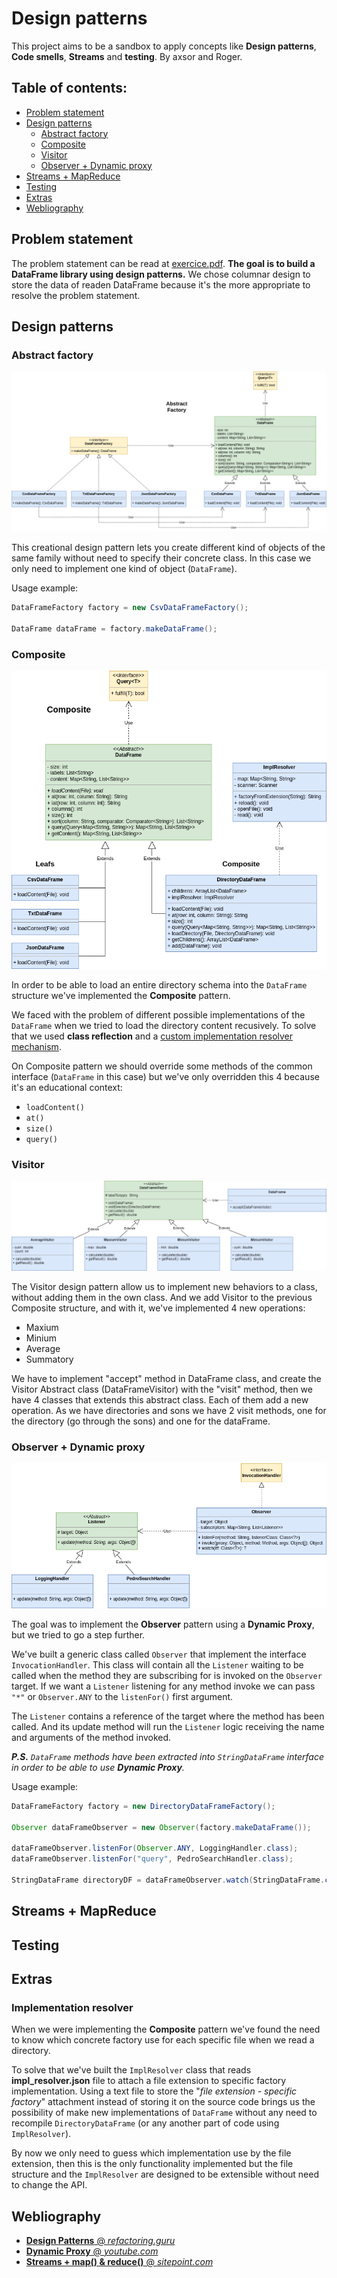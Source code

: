 # Design patterns
This project aims to be a sandbox to apply concepts like **Design patterns**, **Code smells**, **Streams** and
**testing**.
By axsor and Roger.

## Table of contents:
- [Problem statement](#problem_statement)
- [Design patterns](#design_patterns)
  - [Abstract factory](#abstract_factory)
  - [Composite](#Composite)
  - [Visitor](#Visitor)
  - [Observer + Dynamic proxy](#observer_dynamic_proxy)
- [Streams + MapReduce](#streams_mapreduce)
- [Testing](#Testing)
- [Extras](#Extras)
- [Webliography](#Webliography)

## Problem statement <a name="problem_statement"></a>
The problem statement can be read at [exercice.pdf](docs/exercice.pdf).
**The goal is to build a DataFrame library using design patterns.**
We chose columnar design to store the data of readen DataFrame because it's the more appropriate to resolve the problem
statement.

## Design patterns <a name="design_patterns"></a>
### Abstract factory <a name="abstract_factory"></a>
![](docs/img/abstract-factory.png)

This creational design pattern lets you create different kind of objects of the same family without need to specify
their concrete class. In this case we only need to implement one kind of object (`DataFrame`).

Usage example:
```java
DataFrameFactory factory = new CsvDataFrameFactory();

DataFrame dataFrame = factory.makeDataFrame();
```

### Composite
![](docs/img/composite.png)

In order to be able to load an entire directory schema into the `DataFrame` structure we've implemented the
**Composite** pattern.

We faced with the problem of different possible implementations of the `DataFrame` when we tried to load the directory
content recusively. To solve that we used **class reflection** and a
[custom implementation resolver mechanism](#impl_resolver).

On Composite pattern we should override some methods of the common interface (`DataFrame` in this case) but we've
only overridden this 4 because it's an educational context:
- `loadContent()`
- `at()`
- `size()`
- `query()`

### Visitor
![](docs/img/visitor.png)

The Visitor design pattern allow us to implement new behaviors to a class, without adding them in the own class.
And we add Visitor to the previous Composite structure, and with it, we've implemented 4 new operations:
- Maxium
- Minium
- Average
- Summatory

We have to implement "accept" method in DataFrame class, and create the Visitor Abstract class (DataFrameVisitor) with the "visit" method, then we have 
4 classes that extends this abstract class. Each of them add a new operation. As we have directories and sons we have 2 visit methods, one for the directory (go through the sons) and one for the dataFrame.

### Observer + Dynamic proxy <a name="observer_dynamic_proxy"></a>
![](docs/img/observer_dynamic-proxy.png)

The goal was to implement the **Observer** pattern using a **Dynamic Proxy**, but we tried to go a step further.

We've built a generic class called `Observer` that implement the interface `InvocationHandler`.
This class will contain all the `Listener` waiting to be called when the method they are subscribing for
is invoked on the `Observer` target.
If we want a `Listener` listening for any method invoke we can pass `"*"` or `Observer.ANY` to the `listenFor()` first
argument.

The `Listener` contains a reference of the target where the method has been called.
And its update method will run the `Listener` logic receiving the name and arguments of the method invoked.

_**P.S.** `DataFrame` methods have been extracted into `StringDataFrame` interface in order to be able to use **Dynamic
Proxy**._

Usage example:
```java
DataFrameFactory factory = new DirectoryDataFrameFactory();

Observer dataFrameObserver = new Observer(factory.makeDataFrame());

dataFrameObserver.listenFor(Observer.ANY, LoggingHandler.class);
dataFrameObserver.listenFor("query", PedroSearchHandler.class);

StringDataFrame directoryDF = dataFrameObserver.watch(StringDataFrame.class);
```

## Streams + MapReduce <a name="streams_mapreduce"></a>

## Testing

## Extras
### Implementation resolver <a name="impl_resolver"></a>
When we were implementing the **Composite** pattern we've found the need to know which concrete factory use for each
specific file when we read a directory.

To solve that we've built the `ImplResolver` class that reads **impl_resolver.json** file to attach a file extension to
specific factory implementation. Using a text file to store the "_file extension - specific factory_" attachment
instead of storing it on the source code brings us the possibility of make new implementations of
`DataFrame` without any need to recompile `DirectoryDataFrame` (or any another part of code using `ImplResolver`).

By now we only need to guess which implementation use by the file extension, then
this is the only functionality implemented but the file structure and the `ImplResolver` are designed to be extensible
without need to change the API.


## Webliography
- [**Design Patterns** @ _refactoring.guru_](https://refactoring.guru/design-patterns/catalog)
- [**Dynamic Proxy** @ _youtube.com_](https://youtu.be/T3VucYqdoRo)
- [**Streams + map() & reduce()** @ _sitepoint.com_](https://www.sitepoint.com/java-8-streams-filter-map-reduce/)